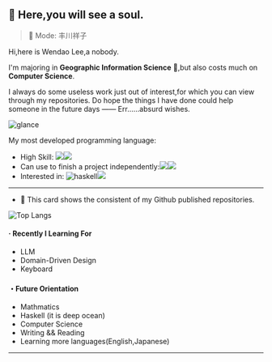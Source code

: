 ## :ghost: Here,you will see a soul.​

> 🎵  Mode: 丰川祥子

Hi,here is Wendao Lee,a nobody. 

I'm majoring in  **Geographic Information Science** 🎉,but also costs much on **Computer Science**. 

I always do some useless work  just out of interest,for which you can view through my repositories. Do hope the things I have done could help someone in the future days —— Err......absurd wishes.

![glance](https://github-readme-stats-wendaolee.vercel.app/api?username=WendaoLee&theme=tokyonight&show_icons=true)

My most developed programming language:

- High Skill: ![](https://img.shields.io/badge/JavaScript-000?logo=JavaScript)![](https://img.shields.io/badge/Python-000?logo=Python)
- Can use to finish a project independently:![](https://img.shields.io/badge/TypeScript-000?logo=TypeScript)![](https://img.shields.io/badge/Java-000?logo=Java)
- Interested in: ![haskell](https://img.shields.io/badge/Haskell-000?logo=Haskell)![](https://img.shields.io/badge/C++-000?logo=cplusplus)

***

- :sunflower: This card shows the consistent of my Github published repositories.

![Top Langs](https://github-readme-stats-wendaolee.vercel.app/api/top-langs/?username=WendaoLee&layout=compact&theme=dark)

#### · Recently I Learning For

- LLM
- Domain-Driven Design
- Keyboard

#### ・Future Orientation

- Mathmatics
- Haskell (it is  deep ocean)
- Computer Science
- Writing && Reading
- Learning more languages(English,Japanese)

***


